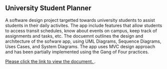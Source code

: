 ## University Student Planner

A software design project targetted towards university students to assist students in their daily activites. The app include features that allow students to access transit schedules, know about events on campus, keep track of assignments and tasks, etc. The docuemnt outlines the design and architecture of the sofware app, using UML Diagrams, Sequence Diagrams, Uses Cases, and System Diagrams. The app uses MVC design approach and has been partially implemented using the Gang of Four practices.

<a target="_blank" href="https://github.com/SohailMohd/SoftwareDesign/blob/gh-pages/SoftwareDesignProj.pdf">Please click the link to view the document. </a> .
